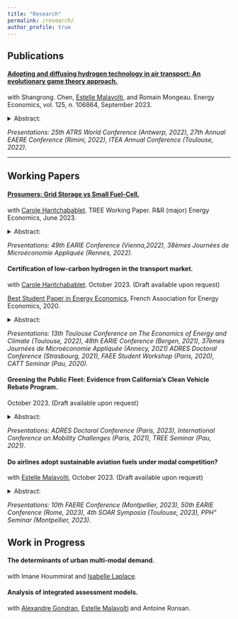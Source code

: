 ```yaml
---
title: "Research"
permalink: /research/
author_profile: true
---
```


## Publications

#### [Adopting and diffusing hydrogen technology in air transport: An evolutionary game theory approach.](https://www.sciencedirect.com/science/article/pii/S0140988323003626#d1e8012)
with Shangrong. Chen, [Estelle Malavolti](https://www.tse-fr.eu/people/estelle-malavolti), and Romain Mongeau. Energy Economics, vol. 125, n. 106864, September 2023.

<details>
<summary>Abstract: </summary>
This paper uses an evolutionary game theory approach to assess the diffusion of different hydrogen technologies in the air transport system. Our model is extended to consider uncertainty, as well as the impact of the “Flight Shame” movement and different policies such as subsidies or taxes. A sufficiently high initial percentage of hydrogen adopters is required for full adoption following the market social learning mechanism. This fixed internal point is determined by the benefits of switching technologies, the extra costs, and the ground handling fee. We complement our theoretical analysis with a well-calibrated simulation using industry data to study the diffusion of different hydrogen innovations. Without any government intervention, carbon neutrality at the 2050 Horizon is only feasible with the most disruptive technologies. Other intermediate technologies are not profitable enough to meet the Net Zero CO2 emissions goal. 
</details>


_Presentations: 25th ATRS World Conference (Antwerp, 2022), 27th Annual EAERE Conference (Rimini, 2022), ITEA Annual Conference (Toulouse, 2022)._

---

## Working Papers

#### [Prosumers: Grid Storage vs Small Fuel-Cell.](https://hal.science/hal-04119625v2/document)
with [Carole Haritchabablet](https://www.tse-fr.eu/fr/people/carole-haritchabalet). TREE Working Paper. R&R (major) Energy Economics, June 2023.

<details>
<summary>Abstract: </summary>
The number of prosumers -consumers equipped with decentralized production- is expected to increase following the revised Renewable Energy Directive (2018/2001) and the rising energy prices. The economic literature suggests there is room for demand-side storage that can take two forms: decentralized or centralized. The schemes promoting investments in solar capacity physically allow for only one type of demand-side storage. One may wonder about the conditions under which consumers invest in different technologies. We build a stylized microeconomic model of the energy market and perform a numerical evaluation, using publicly available data from France, to compare two regulations—price and quantity—from our representative consumer’s and the Distributed System Operator’s points of view. The two energy regulations lead to three types of profiles: consumers, prosumers, and storers. These profiles are in line with previous studies focusing on price regulation. With quantity regulation, a grid tariff such that consumers invest in storage depends on endogenous parameters. The results suggest that with the current price regulation in France, only a smaller feed-in tariff would encourage investments in decentralized hydrogen-based storage. A grid tariff such that consumers inject energy into the grid would not reflect the cost of centralized hydrogen-based storage. However, a quantity regulation would be less costly to support.
</details>


_Presentations: 49th EARIE Conference (Vienna,2022), 38èmes Journées de Microéconomie Appliquée (Rennes, 2022)._

#### Certification of low-carbon hydrogen in the transport market. 
with [Carole Haritchabablet](https://www.tse-fr.eu/fr/people/carole-haritchabalet). October 2023. (Draft available upon request)

[Best Student Paper in Energy Economics](https://www.faee.fr/fr/51-prix-de-l-aee.html#/awards/2020), French Association for Energy Economics, 2020.

<details>
<summary>Abstract: </summary>
A label for green gases, such as green hydrogen (H2) and bio-methane, could allow retailers to exploit consumers' willingness to pay for environmental quality and ease their diffusion. The cost gap between green gases and their conventional counterparts raises concerns regarding the effectiveness of a label in markets characterized by a complex value chain such as road transportation. We build a stylized model of an H2-based road transport market to assess whether the market’s organization could be as efficient as a label policy in a setup where consumers have no direct information about production. With the label, producers prefer to exploit the double marginalization to the detriment of social welfare. However, this allows the high-quality producer to cover its fixed costs. Without the label, producers can use vertical restraints to convey quality information to consumers. The informational problem creates a trade-off between the intensity of competition (driven by perceived qualities) and cost efficiency. The implementation of an optimal label policy depends on the cost gap between qualities and on consumers’ expectations about the share of green H2 available in the market. Under the current cost gap, if consumers were to be informed about the current production landscape, it is possible that their beliefs would lean towards a relatively pessimistic view. In such a case, the label would be socially optimal. Additional policy instruments such as a carbon tax could decrease the cost gap, in such a case society would be better off without the label.
</details>


_Presentations: 13th Toulouse Conference on The Economics of Energy and Climate (Toulouse, 2022), 48th EARIE Conference (Bergen, 2021), 37èmes Journées de Microéconomie Appliquée (Annecy, 2021) ADRES  Doctoral Conference (Strasbourg, 2021), FAEE Student Workshop (Paris, 2020), CATT Seminar (Pau, 2020)._

#### Greening the Public Fleet: Evidence from California’s Clean Vehicle Rebate Program.
October 2023. (Draft available upon request)
      
<details>
<summary>Abstract: </summary>
The Californian Clean Vehicle Rebate Project offers rebates for plug-in-hybrid electric (PHEVs) and zero-emissions vehicles (ZEVs) to private consumers as well as state agencies. One might wonder whether these rebates provide enough incentives for ZEVs public purchases, or if these public funds would be better allocated elsewhere. This paper exploits a change in the rebate allocation guidelines around 2016 using a Poisson pseudo-maximum likelihood regression with two-way fixed effects to investigate the relationship between rebates and government purchases. Unlike what could be expected, more generous rebates are negatively correlated with ZEVs public purchases. This counter-intuitive result might suggest that government agencies are insensitive to rebates. Conversely, we find that agencies in non-disadvantaged communities, that do not have access to the increased rebates, are the ones purchasing ZEVs. This suggests that California is still in the early stages of a transition to a greener public fleet. A new rebate allocation based on state agencies' financial resources and their fleet's level of emissions could facilitate the green transition of the state fleet.
</details>


_Presentations: ADRES  Doctoral Conference (Paris, 2023), International Conference on Mobility Challenges (Paris, 2021), TREE Seminar (Pau, 2021)._

#### Do airlines adopt sustainable aviation fuels under modal competition?
with [Estelle Malavolti](https://www.tse-fr.eu/people/estelle-malavolti), October 2023. (Draft available upon request)
      
<details>
<summary>Abstract: </summary>
Reducing the level of carbon dioxide (CO2) emissions in air transport calls for policies supporting less polluting fuels. The International Civil Aviation Organization and the European Union have launched policies to support the adoption of sustainable aviation fuels (SAFs). Besides this, Schiphol, Heathrow, and airports from the Swedavia AB group are considering implementing a system of differentiated airport charges based on environmental performance. However, the use of discriminatory charges is forbidden under Article 15 of the Chicago Convention. Our paper studies the impact of authorizing differentiated charges in the context of intermodal competition. We find that with uniform tariffs, airlines have no incentive to use SAFs. Instead, if a regulator authorizes discriminatory aeronautical charges, airlines may switch to a SAF and kerosene blend. When the costs associated with using a blend are smaller than passengers’ disutility when not traveling with their preferred transportation mode, discriminatory charges increase air transportation's market share. Thus, using a blend may prevent losing passengers to the rail in the context of passengers' increasing environmental awareness.
</details>


_Presentations: 10th FAERE Conference (Montpellier, 2023), 50th EARIE Conference (Rome, 2023), 4th SOAR Symposia (Toulouse, 2023), PPH" Seminar (Montpellier, 2023)._


## Work in Progress

#### The determinants of urban multi-modal demand. 
with Imane Hoummirat and [Isabelle Laplace](https://cv.hal.science/isabelle-laplace).



####  Analysis of integrated assessment models.
with [Alexandre Gondran](http://alexandre.gondran.free.fr), [Estelle Malavolti](https://www.tse-fr.eu/people/estelle-malavolti) and Antoine Ronsan. 
